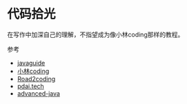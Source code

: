# 代码拾光
在写作中加深自己的理解，不指望成为像小林coding那样的教程。

参考
- [javaguide](https://javaguide.cn/home.html)
- [小林coding](https://xiaolincoding.com/interview/)
- [Road2coding](https://www.r2coding.com/#/?id=spring系列框架)
- [pdai.tech](https://pdai.tech/md/interview/x-interview.html)
- [advanced-java](https://java.doocs.org/#/)
